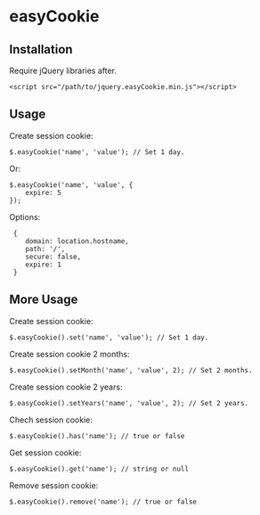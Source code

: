 # easyCookie

## Installation

Require jQuery libraries after.

    <script src="/path/to/jquery.easyCookie.min.js"></script>
    
## Usage

Create session cookie:

    $.easyCookie('name', 'value'); // Set 1 day.
    
Or: 

    $.easyCookie('name', 'value', {
        expire: 5
    });
    
Options: 

     {
        domain: location.hostname,
        path: '/',
        secure: false,
        expire: 1
     }
    
## More Usage

Create session cookie:
    
    $.easyCookie().set('name', 'value'); // Set 1 day.
    
Create session cookie 2 months: 
    
    $.easyCookie().setMonth('name', 'value', 2); // Set 2 months.
    
Create session cookie 2 years: 
    
    $.easyCookie().setYears('name', 'value', 2); // Set 2 years.
    
Chech session cookie: 
    
    $.easyCookie().has('name'); // true or false
    
Get session cookie: 
    
    $.easyCookie().get('name'); // string or null
    
Remove session cookie: 
    
    $.easyCookie().remove('name'); // true or false
